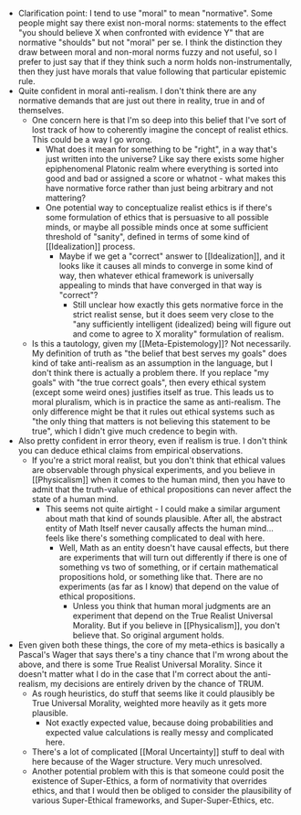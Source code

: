 - Clarification point: I tend to use "moral" to mean "normative". Some people might say there exist non-moral norms: statements to the effect "you should believe X when confronted with evidence Y" that are normative "shoulds" but not "moral" per se. I think the distinction they draw between moral and non-moral norms fuzzy and not useful, so I prefer to just say that if they think such a norm holds non-instrumentally, then they just have morals that value following that particular epistemic rule.
- Quite confident in moral anti-realism. I don't think there are any normative demands that are just out there in reality, true in and of themselves.
	- One concern here is that I'm so deep into this belief that I've sort of lost track of how to coherently imagine the concept of realist ethics. This could be a way I go wrong.
		- What does it mean for something to be "right", in a way that's just written into the universe? Like say there exists some higher epiphenomenal Platonic realm where everything is sorted into good and bad or assigned a score or whatnot - what makes this have normative force rather than just being arbitrary and not mattering?
		- One potential way to conceptualize realist ethics is if there's some formulation of ethics that is persuasive to all possible minds, or maybe all possible minds once at some sufficient threshold of "sanity", defined in terms of some kind of [[Idealization]] process.
			- Maybe if we get a "correct" answer to [[Idealization]], and it looks like it causes all minds to converge in some kind of way, then whatever ethical framework is universally appealing to minds that have converged in that way is "correct"?
				- Still unclear how exactly this gets normative force in the strict realist sense, but it does seem very close to the "any sufficiently intelligent (idealized) being will figure out and come to agree to X morality" formulation of realism.
	- Is this a tautology, given my [[Meta-Epistemology]]? Not necessarily. My definition of truth as "the belief that best serves my goals" does kind of take anti-realism as an assumption in the language, but I don't think there is actually a problem there. If you replace "my goals" with "the true correct goals", then every ethical system (except some weird ones) justifies itself as true. This leads us to moral pluralism, which is in practice the same as anti-realism. The only difference might be that it rules out ethical systems such as "the only thing that matters is not believing this statement to be true", which I didn't give much credence to begin with.
- Also pretty confident in error theory, even if realism is true. I don't think you can deduce ethical claims from empirical observations.
	- If you're a strict moral realist, but you don't think that ethical values are observable through physical experiments, and you believe in [[Physicalism]] when it comes to the human mind, then you have to admit that the truth-value of ethical propositions can never affect the state of a human mind.
		- This seems not quite airtight - I could make a similar argument about math that kind of sounds plausible. After all, the abstract entity of Math Itself never causally affects the human mind... feels like there's something complicated to deal with here.
			- Well, Math as an entity doesn't have causal effects, but there are experiments that will turn out differently if there is one of something vs two of something, or if certain mathematical propositions hold, or something like that. There are no experiments (as far as I know) that depend on the value of ethical propositions.
				- Unless you think that human moral judgments are an experiment that depend on the True Realist Universal Morality. But if you believe in [[Physicalism]], you don't believe that. So original argument holds.
- Even given both these things, the core of my meta-ethics is basically a Pascal's Wager that says there's a tiny chance that I'm wrong about the above, and there is some True Realist Universal Morality. Since it doesn't matter what I do in the case that I'm correct about the anti-realism, my decisions are entirely driven by the chance of TRUM.
	- As rough heuristics, do stuff that seems like it could plausibly be True Universal Morality, weighted more heavily as it gets more plausible.
		- Not exactly expected value, because doing probabilities and expected value calculations is really messy and complicated here.
	- There's a lot of complicated [[Moral Uncertainty]] stuff to deal with here because of the Wager structure. Very much unresolved.
	- Another potential problem with this is that someone could posit the existence of Super-Ethics, a form of normativity that overrides ethics, and that I would then be obliged to consider the plausibility of various Super-Ethical frameworks, and Super-Super-Ethics, etc.